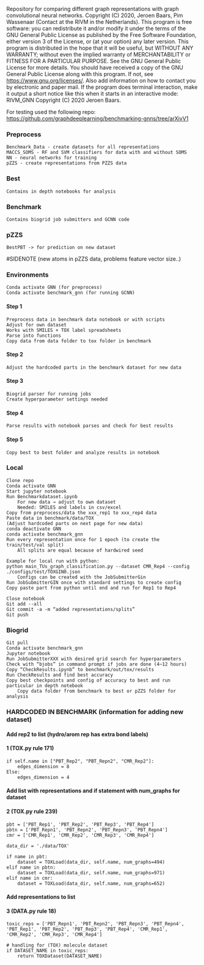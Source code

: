 Repository for comparing different graph representations with graph convolutional neural networks. Copyright (C) 2020, Jeroen Baars, Pim Wassenaar (Contact at the RIVM in the Netherlands). This program is free software: you can redistribute it and/or modify it under the terms of the GNU General Public License as published by the Free Software Foundation, either version 3 of the License, or (at your option) any later version. This program is distributed in the hope that it will be useful, but WITHOUT ANY WARRANTY; without even the implied warranty of MERCHANTABILITY or FITNESS FOR A PARTICULAR PURPOSE. See the GNU General Public License for more details. You should have received a copy of the GNU General Public License along with this program. If not, see <https://www.gnu.org/licenses/>. Also add information on how to contact you by electronic and paper mail. If the program does terminal interaction, make it output a short notice like this when it starts in an interactive mode: RIVM_GNN Copyright (C) 2020 Jeroen Baars.

For testing used the following repo:
https://github.com/graphdeeplearning/benchmarking-gnns/tree/arXivV1

### Preprocess
	Benchmark_Data - create datasets for all representations
	MACCS_SOMS - RF and SVM classifiers for data with and without SOMS
	NN - neural networks for training
	pZZS - create representations from PZZS data

### Best 
	Contains in depth notebooks for analysis

### Benchmark
	Contains biogrid job submitters and GCNN code
### pZZS
	BestPBT -> for prediction on new dataset

#SIDENOTE (new atoms in pZZS data, problems feature vector size..)
	

### Environments
	Conda activate GNN (for preprocess)
	Conda activate benchmark_gnn (for running GCNN)


#### Step 1
	Preprocess data in benchmark data notebook or with scripts
	Adjust for own dataset
	Works with SMILES + TOX label spreadsheets
	Parse into functions
	Copy data from data folder to tox folder in benchmark

#### Step 2 
	Adjust the hardcoded parts in the benchmark dataset for new data

#### Step 3
	Biogrid parser for running jobs
	Create hyperparameter settings needed

#### Step 4
	Parse results with notebook parses and check for best results

#### Step 5 
	Copy best to best folder and analyze results in notebook

### Local

	Clone repo
	Conda activate GNN
	Start jupyter notebook
	Run Benchmarkdataset.ipynb
		For new data → adjust to own dataset
		Needed: SMILES and labels in csv/excel
	Copy from preprocess/data the xxx_rep1 to xxx_rep4 data
	Paste data in benchmark/data/TOX
	(Adjust hardcoded parts on next page for new data)
	conda deactivate GNN
	conda activate benchmark_gnn
	Run every representation once for 1 epoch (to create the train/test/val split)
		All splits are equal because of hardwired seed

	Example for local run with python:
	python main_TUs_graph_classification.py --dataset CMR_Rep4 --config ./configs/test/TOXGIN0.json
		Configs can be created with the JobSubmitterGin
	Run JobSubmitterGIN once with standard settings to create config
	Copy paste part from python until end and run for Rep1 to Rep4

	Close notebook
	Git add --all
	Git commit -a -m “added representations/splits”
	Git push

### Biogrid

	Git pull
	Conda activate benchmark_gnn
	Jupyter notebook
	Run JobSubmitterXXX with desired grid search for hyperparameters
	Check with “bjobs” in command prompt if jobs are done (4~12 hours) 
	Copy “CheckResults.ipynb” to benchmark/out/tox/results
	Run CheckResults and find best accuracy
	Copy best checkpoints and config of accuracy to best and run particular in depth notebook
		Copy data folder from benchmark to best or pZZS folder for analysis


### HARDCODED IN BENCHMARK (information for adding new dataset)

#### Add rep2 to list (hydro/arom rep has extra bond labels)
#### 1 (TOX.py rule 171)

	if self.name in ["PBT_Rep2", "PBT_Repn2", "CMR_Rep2"]:
		edges_dimension = 8
	Else:
		edges_dimension = 4




#### Add list with representations and if statement with num_graphs for dataset
#### 2 (TOX.py rule 239)

	pbt = ['PBT_Rep1', 'PBT_Rep2', 'PBT_Rep3', 'PBT_Rep4']
	pbtn = ['PBT_Repn1', 'PBT_Repn2', 'PBT_Repn3', 'PBT_Repn4']
	cmr = ['CMR_Rep1', 'CMR_Rep2', 'CMR_Rep3', 'CMR_Rep4']

	data_dir = './data/TOX'

	if name in pbt:
		dataset = TOXLoad(data_dir, self.name, num_graphs=494)
	elif name in pbtn:
		dataset = TOXLoad(data_dir, self.name, num_graphs=971)
	elif name in cmr:
		dataset = TOXLoad(data_dir, self.name, num_graphs=652)



#### Add representations to list
#### 3 (DATA.py rule 18)

	toxic_reps = ['PBT_Repn1', 'PBT_Repn2', 'PBT_Repn3', 'PBT_Repn4', 'PBT_Rep1', 'PBT_Rep2', 'PBT_Rep3', 'PBT_Rep4', 'CMR_Rep1', 'CMR_Rep2', 'CMR_Rep3', 'CMR_Rep4']

    # handling for (TOX) molecule dataset
    if DATASET_NAME in toxic_reps:
        return TOXDataset(DATASET_NAME)
